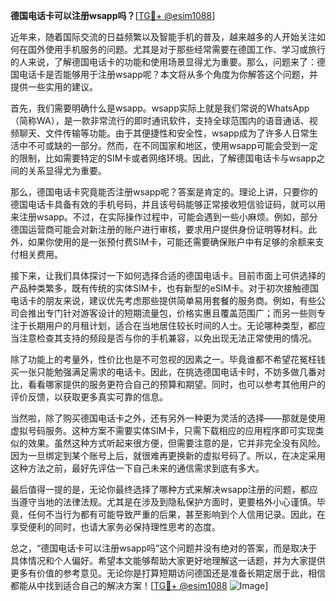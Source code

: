**德国电话卡可以注册wsapp吗？**[[TG💪+ @esim1088](https://t.me/s/esim1088)]

近年来，随着国际交流的日益频繁以及智能手机的普及，越来越多的人开始关注如何在国外使用手机服务的问题。尤其是对于那些经常需要在德国工作、学习或旅行的人来说，了解德国电话卡的功能和使用场景显得尤为重要。那么，问题来了：德国电话卡是否能够用于注册wsapp呢？本文将从多个角度为你解答这个问题，并提供一些实用的建议。

首先，我们需要明确什么是wsapp。wsapp实际上就是我们常说的WhatsApp（简称WA），是一款非常流行的即时通讯软件，支持全球范围内的语音通话、视频聊天、文件传输等功能。由于其便捷性和安全性，wsapp成为了许多人日常生活中不可或缺的一部分。然而，在不同国家和地区，使用wsapp可能会受到一定的限制，比如需要特定的SIM卡或者网络环境。因此，了解德国电话卡与wsapp之间的关系显得尤为重要。

那么，德国电话卡究竟能否注册wsapp呢？答案是肯定的。理论上讲，只要你的德国电话卡具备有效的手机号码，并且该号码能够正常接收短信验证码，就可以用来注册wsapp。不过，在实际操作过程中，可能会遇到一些小麻烦。例如，部分德国运营商可能会对新注册的账户进行审核，要求用户提供身份证明等材料。此外，如果你使用的是一张预付费SIM卡，可能还需要确保账户中有足够的余额来支付相关费用。

接下来，让我们具体探讨一下如何选择合适的德国电话卡。目前市面上可供选择的产品种类繁多，既有传统的实体SIM卡，也有新型的eSIM卡。对于初次接触德国电话卡的朋友来说，建议优先考虑那些提供简单易用套餐的服务商。例如，有些公司会推出专门针对游客设计的短期流量包，价格实惠且覆盖范围广；而另一些则专注于长期用户的月租计划，适合在当地居住较长时间的人士。无论哪种类型，都应当注意检查其支持的频段是否与你的手机兼容，以免出现无法正常使用的情况。

除了功能上的考量外，性价比也是不可忽视的因素之一。毕竟谁都不希望花冤枉钱买一张只能勉强满足需求的电话卡。因此，在挑选德国电话卡时，不妨多做几番对比，看看哪家提供的服务更符合自己的预算和期望。同时，也可以参考其他用户的评价反馈，以获取更多真实可靠的信息。

当然啦，除了购买德国电话卡之外，还有另外一种更为灵活的选择——那就是使用虚拟号码服务。这种方案不需要实体SIM卡，只需下载相应的应用程序即可实现类似的效果。虽然这种方式听起来很方便，但需要注意的是，它并非完全没有风险。因为一旦绑定到某个账号上后，就很难再更换新的虚拟号码了。所以，在决定采用这种方法之前，最好先评估一下自己未来的通信需求到底有多大。

最后值得一提的是，无论你最终选择了哪种方式来解决wsapp注册的问题，都应当遵守当地的法律法规。尤其是在涉及到隐私保护方面时，更要格外小心谨慎。毕竟，任何不当行为都有可能导致严重的后果，甚至影响到个人信用记录。因此，在享受便利的同时，也请大家务必保持理性思考的态度。

总之，“德国电话卡可以注册wsapp吗”这个问题并没有绝对的答案，而是取决于具体情况和个人偏好。希望本文能够帮助大家更好地理解这一话题，并为大家提供更多有价值的参考意见。无论你是打算短期访问德国还是准备长期定居于此，相信都能从中找到适合自己的解决方案！[[TG💪+ @esim1088](https://t.me/s/esim1088) ![Image](https://i.postimg.cc/4NQfJmqS/Snipaste-2025-05-13-00-14-12.png)]